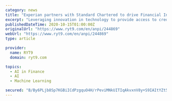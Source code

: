 ```yaml
---
category: news
title: "Experian partners with Standard Chartered to drive Financial Inclusion with Machine Learning, powering the next generation of Decisioning"
excerpt: "Leveraging innovation in technology to provide access to credit during uncertain times to populations underserved by formal financial services. This social impact was made possible by the Bank's digit"
publishedDateTime: 2020-10-15T01:00:00Z
originalUrl: "https://www.ryt9.com/en/anpi/244869"
webUrl: "https://www.ryt9.com/en/anpi/244869"
type: article

provider:
  name: RYT9
  domain: ryt9.com

topics:
  - AI in Finance
  - AI
  - Machine Learning

secured: "B/By6PLjb8Sp7KGBiICdPzgquO4H/rPeviMNkUITIqAkvxnV8y+S9IAItYZt5FMNSAQIIwm1x7RNhw1Un+uTFYz1P8OARo1dRFr5WS2zYEbK4jvhM0xe0gg7FAkYy1ZT4nPlZq7rTRZwhijB5H+tOtwKTH3YiWizsxFWfIGBlsUboVE0e7EHgzDahK9IzLNzSPQze47dANOyOUH4XTtCY0HcITqnxJ1v4/7MCaaZIVVfsQeLQKmDWU+VvA37AL8fW0Z0bc818/mIh16bffDB7R+VSx1r5J35n/SU/DOM8FsHVrH7yKMovommI3e31wyQ7DwLX6TMFJjM/tiU3W4FAobdY+H7T5cG59ZwFlDhJm8=;dkgN5DoC4wNdvr6oeBptEQ=="
---
```



